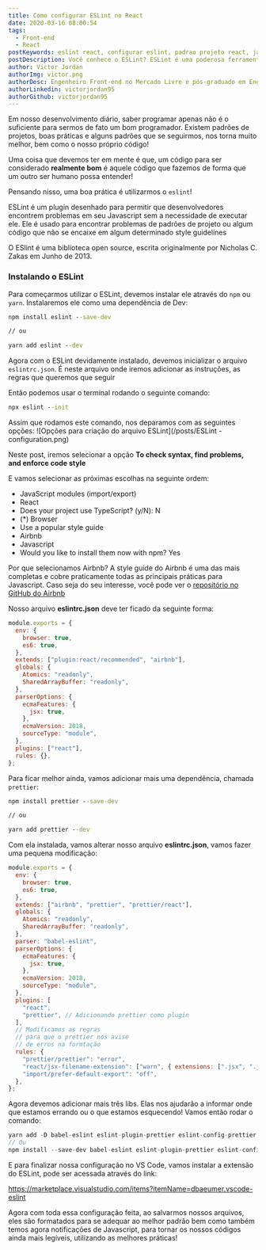 ```yaml
---
title: Como configurar ESLint no React
date: 2020-03-16 08:00:54
tags:
  - Front-end
  - React
postKeywords: eslint react, configurar eslint, padrao projeto react, javascript eslint, melhores praticas javascript, react, front-end, eslint
postDescription: Você conhece o ESLint? ESLint é uma poderosa ferramenta que nos permite trabalhar melhor em nossos códigos, de forma que conseguimos codificar seguindo as práticas impostas através de uma style guide! Neste post, irei ensinar como você pode configurar o ESLint em um projeto React, do zero!
author: Victor Jordan
authorImg: victor.png
authorDesc: Engenheiro Front-end no Mercado Livre e pós-graduado em Engenharia de Software pela PUC-MG e formado em Banco de Dados pela Fatec, apaixonado por usabilidade, performance e UX!
authorLinkedin: victorjordan95
authorGithub: victorjordan95
---
```


Em nosso desenvolvimento diário, saber programar apenas não é o suficiente para sermos de fato um bom programador.
Existem padrões de projetos, boas práticas e alguns padrões que se seguirmos, nos torna muito melhor, bem como o nosso próprio código!

Uma coisa que devemos ter em mente é que, um código para ser considerado **realmente bom** é aquele código que fazemos de forma que um outro ser humano possa entender!

Pensando nisso, uma boa prática é utilizarmos o `eslint`!

<!-- more -->

ESLint é um plugin desenhado para permitir que desenvolvedores encontrem problemas em seu Javascript sem a necessidade de executar ele.
Ele é usado para encontrar problemas de padrões de projeto ou algum código que não se encaixe em algum determinado style guidelines

O ESlint é uma biblioteca open source, escrita originalmente por Nicholas C. Zakas em Junho de 2013.

### Instalando o ESLint

Para começarmos utilizar o ESLint, devemos instalar ele através do `npm` ou `yarn`.
Instalaremos ele como uma dependência de Dev:

```cmd
npm install eslint --save-dev

// ou

yarn add eslint --dev
```

Agora com o ESLint devidamente instalado, devemos inicializar o arquivo `eslintrc.json`.
É neste arquivo onde iremos adicionar as instruções, as regras que queremos que seguir

Então podemos usar o terminal rodando o seguinte comando:

```cmd
npx eslint --init
```

Assim que rodamos este comando, nos deparamos com as seguintes opções:
![Opções para criação do arquivo ESLint](/posts/ESLint - configuration.png)

Neste post, iremos selecionar a opção **To check syntax, find problems, and enforce code style**

E vamos selecionar as próximas escolhas na seguinte ordem:

- JavaScript modules (import/export)
- React
- Does your project use TypeScript? (y/N): N
- (\*) Browser
- Use a popular style guide
- Airbnb
- Javascript
- Would you like to install them now with npm? Yes

Por que selecionamos Airbnb?
A style guide do Airbnb é uma das mais completas e cobre praticamente todas as principais práticas para Javascript.
Caso seja do seu interesse, você pode ver o [repositório no GitHub do Airbnb](https://github.com/airbnb/javascript)

Nosso arquivo **eslintrc.json** deve ter ficado da seguinte forma:

```javascript
module.exports = {
  env: {
    browser: true,
    es6: true,
  },
  extends: ["plugin:react/recommended", "airbnb"],
  globals: {
    Atomics: "readonly",
    SharedArrayBuffer: "readonly",
  },
  parserOptions: {
    ecmaFeatures: {
      jsx: true,
    },
    ecmaVersion: 2018,
    sourceType: "module",
  },
  plugins: ["react"],
  rules: {},
};
```

Para ficar melhor ainda, vamos adicionar mais uma dependência, chamada `prettier`:

```cmd
npm install prettier --save-dev

// ou

yarn add prettier --dev
```

Com ela instalada, vamos alterar nosso arquivo **eslintrc.json**, vamos fazer uma pequena modificação:

```javascript
module.exports = {
  env: {
    browser: true,
    es6: true,
  },
  extends: ["airbnb", "prettier", "prettier/react"],
  globals: {
    Atomics: "readonly",
    SharedArrayBuffer: "readonly",
  },
  parser: "babel-eslint",
  parserOptions: {
    ecmaFeatures: {
      jsx: true,
    },
    ecmaVersion: 2018,
    sourceType: "module",
  },
  plugins: [
    "react",
    "prettier", // Adicionando prettier como plugin
  ],
  // Modificamos as regras
  // para que o prettier nos avise
  // de erros na formtação
  rules: {
    "prettier/prettier": "error",
    "react/jsx-filename-extension": ["warn", { extensions: [".jsx", ".js"] }],
    "import/prefer-default-export": "off",
  },
};
```

Agora devemos adicionar mais três libs. Elas nos ajudarão a informar onde que estamos errando ou o que estamos esquecendo!
Vamos então rodar o comando:

```javascript
yarn add -D babel-eslint eslint-plugin-prettier eslint-config-prettier
// Ou
npm install --save-dev babel-eslint eslint-plugin-prettier eslint-config-prettier
```

E para finalizar nossa configuração no VS Code, vamos instalar a extensão do ESLint, pode ser acessada através do link:

https://marketplace.visualstudio.com/items?itemName=dbaeumer.vscode-eslint

Agora com toda essa configuração feita, ao salvarmos nossos arquivos, eles são formatados para se adequar ao melhor padrão bem como também temos agora notificações de Javascript, para tornar os nossos códigos ainda mais legíveis, utilizando as melhores práticas!
